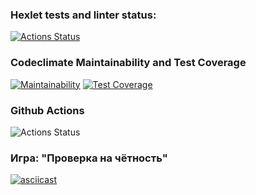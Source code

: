 ### Hexlet tests and linter status:
[![Actions Status](https://github.com/IzvekovWeb/python-project-lvl1/workflows/hexlet-check/badge.svg)](https://github.com/IzvekovWeb/python-project-lvl1/actions)
### Codeclimate Maintainability and Test Coverage
[![Maintainability](https://api.codeclimate.com/v1/badges/a99a88d28ad37a79dbf6/maintainability)](https://codeclimate.com/github/codeclimate/codeclimate/maintainability) 
[![Test Coverage](https://api.codeclimate.com/v1/badges/a99a88d28ad37a79dbf6/test_coverage)](https://codeclimate.com/github/codeclimate/codeclimate/test_coverage)
### Github Actions
![Actions Status](https://github.com/IzvekovWeb/python-project-lvl1/actions/workflows/github-actions-demo.yml/badge.svg)

### Игра: "Проверка на чётность"
[![asciicast](https://asciinema.org/a/unV4H4rN129E3rB9rggnjVbge.svg)](https://asciinema.org/a/unV4H4rN129E3rB9rggnjVbge)